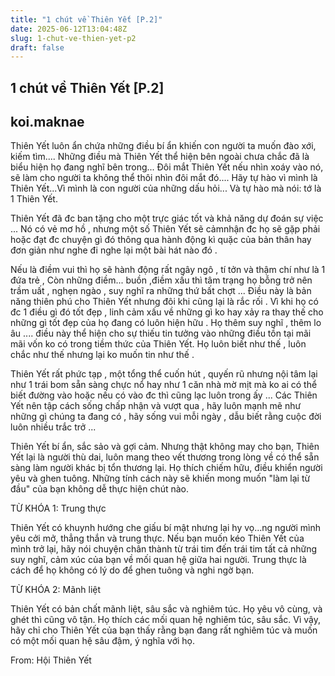 ```yaml
---
title: "1 chút về Thiên Yết [P.2]"
date: 2025-06-12T13:04:48Z
slug: 1-chut-ve-thien-yet-p2
draft: false
---
```


## 1 chút về Thiên Yết [P.2]

## koi.maknae

Thiên Yết luôn ẩn chứa những điều bí ẩn khiến con người ta muốn đào xới, kiếm tìm.... Những điều mà Thiên Yết thể hiện bên ngoài chưa chắc đã là biểu hiện họ đang nghĩ bên trong... Đôi mắt Thiên Yết nếu nhìn xoáy vào nó, sẽ làm cho người ta không thể thôi nhìn đôi mắt đó.... Hãy tự hào vì mình là Thiên Yết...Vì mình là con người của những dấu hỏi... Và tự hào mà nói: tớ là 1 Thiên Yết.
 

Thiên Yết đã đc ban tặng cho một trực giác tốt và khả năng dự đoán sự việc ... Nó có vẻ mơ hồ , nhưng một số Thiên Yết sẽ cảmnhận đc họ sẽ gặp phải hoặc đạt đc chuyện gì đó thông qua hành động kì quặc của bản thân hay đơn giản như nghe đi nghe lại một bài hát nào đó . 

 Nếu là điềm vui thì họ sẽ hành động rất ngây ngô , tí tởn và thậm chí như là 1 đứa trẻ , Còn những điềm... buồn ,điềm xấu thì tâm trạng họ bỗng trở nên trầm uất , nghẹn ngào , suy nghĩ ra những thứ bất chợt ... Điều này là bản năng thiên phú cho Thiên Yết nhưng đôi khi cũng lại là rắc rối . Vì khi họ có đc 1 điều gì đó tốt đẹp , linh cảm xấu về những gì ko hay xảy ra thay thế cho những gì tốt đẹp của họ đang có luôn hiện hữu . Họ thêm suy nghĩ , thêm lo âu .... điều này thể hiện cho sự thiếu tin tưởng vào những điều tồn tại mãi mãi vốn ko có trong tiềm thức của Thiên Yết. Họ luôn biết như thế , luôn chắc như thế nhưng lại ko muốn tin như thế .

Thiên Yết rất phức tạp , một tổng thể cuốn hút , quyến rũ nhưng nội tâm lại như 1 trái bom sẵn sàng chực nổ hay như 1 căn nhà mờ mịt mà ko ai có thể biết đường vào hoặc nếu có vào đc thì cũng lạc luôn trong ấy ... Các Thiên Yết nên tập cách sống chấp nhận và vượt qua , hãy luôn mạnh mẽ như những gì chúng ta đang có , hãy sống vui mỗi ngày , dẫu biết rằng cuộc đời luôn nhiều trắc trở ...
 
 
Thiên Yết bí ẩn, sắc sảo và gợi cảm. Nhưng thật không may cho bạn, Thiên Yết lại là người thù dai, luôn mang theo vết thương trong lòng về có thể sẵn sàng làm người khác bị tổn thương lại. Họ thích chiếm hữu, điều khiển người yêu và ghen tuông. Những tính cách này sẽ khiến mong muốn "làm lại từ đầu" của bạn không dễ thực hiện chút nào.

 

 TỪ KHÓA 1: Trung thực

 Thiên Yết có khuynh hướng che giấu bí mật nhưng lại hy vọ...ng người mình yêu cởi mở, thẳng thắn và trung thực. Nếu bạn muốn kéo Thiên Yết của mình trở lại, hãy nói chuyện chân thành từ trái tim đến trái tim tất cả những suy nghĩ, cảm xúc của bạn về mối quan hệ giữa hai người. Trung thực là cách để họ không có lý do để ghen tuông và nghi ngờ bạn.

TỪ KHÓA 2: Mãnh liệt

Thiên Yết có bản chất mãnh liệt, sâu sắc và nghiêm túc. Họ yêu vô cùng, và ghét thì cũng vô tận. Họ thích các mối quan hệ nghiêm túc, sâu sắc. Vì vậy, hãy chỉ cho Thiên Yết của bạn thấy rằng bạn đang rất nghiêm túc và muốn có một mối quan hệ sâu đậm, ý nghĩa với họ.
 
From:  Hội Thiên Yết